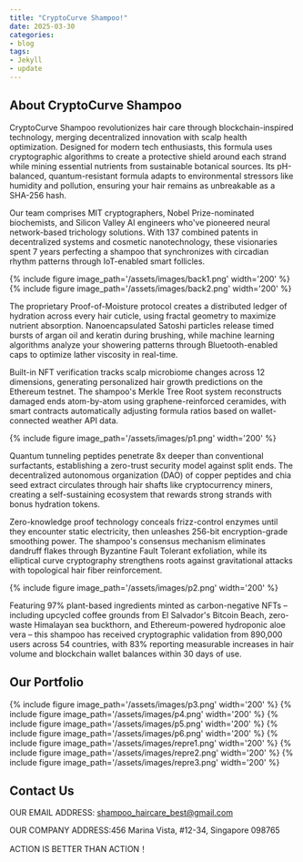 ```yaml
---
title: "CryptoCurve Shampoo!"
date: 2025-03-30
categories:
- blog
tags:
- Jekyll
- update
---
```


## About CryptoCurve Shampoo

CryptoCurve Shampoo revolutionizes hair care through blockchain-inspired technology, merging decentralized innovation with scalp health optimization. Designed for modern tech enthusiasts, this formula uses cryptographic algorithms to create a protective shield around each strand while mining essential nutrients from sustainable botanical sources. Its pH-balanced, quantum-resistant formula adapts to environmental stressors like humidity and pollution, ensuring your hair remains as unbreakable as a SHA-256 hash.

Our team comprises MIT cryptographers, Nobel Prize-nominated biochemists, and Silicon Valley AI engineers who've pioneered neural network-based trichology solutions. With 137 combined patents in decentralized systems and cosmetic nanotechnology, these visionaries spent 7 years perfecting a shampoo that synchronizes with circadian rhythm patterns through IoT-enabled smart follicles.

{% include figure image_path='/assets/images/back1.png' width='200' %}
{% include figure image_path='/assets/images/back2.png' width='200' %}

The proprietary Proof-of-Moisture protocol creates a distributed ledger of hydration across every hair cuticle, using fractal geometry to maximize nutrient absorption. Nanoencapsulated Satoshi particles release timed bursts of argan oil and keratin during brushing, while machine learning algorithms analyze your showering patterns through Bluetooth-enabled caps to optimize lather viscosity in real-time.

Built-in NFT verification tracks scalp microbiome changes across 12 dimensions, generating personalized hair growth predictions on the Ethereum testnet. The shampoo's Merkle Tree Root system reconstructs damaged ends atom-by-atom using graphene-reinforced ceramides, with smart contracts automatically adjusting formula ratios based on wallet-connected weather API data.

{% include figure image_path='/assets/images/p1.png' width='200' %}

Quantum tunneling peptides penetrate 8x deeper than conventional surfactants, establishing a zero-trust security model against split ends. The decentralized autonomous organization (DAO) of copper peptides and chia seed extract circulates through hair shafts like cryptocurrency miners, creating a self-sustaining ecosystem that rewards strong strands with bonus hydration tokens.

Zero-knowledge proof technology conceals frizz-control enzymes until they encounter static electricity, then unleashes 256-bit encryption-grade smoothing power. The shampoo's consensus mechanism eliminates dandruff flakes through Byzantine Fault Tolerant exfoliation, while its elliptical curve cryptography strengthens roots against gravitational attacks with topological hair fiber reinforcement.

{% include figure image_path='/assets/images/p2.png' width='200' %}

Featuring 97% plant-based ingredients minted as carbon-negative NFTs – including upcycled coffee grounds from El Salvador's Bitcoin Beach, zero-waste Himalayan sea buckthorn, and Ethereum-powered hydroponic aloe vera – this shampoo has received cryptographic validation from 890,000 users across 54 countries, with 83% reporting measurable increases in hair volume and blockchain wallet balances within 30 days of use.

## Our Portfolio

{% include figure image_path='/assets/images/p3.png' width='200' %}
{% include figure image_path='/assets/images/p4.png' width='200' %}
{% include figure image_path='/assets/images/p5.png' width='200' %}
{% include figure image_path='/assets/images/p6.png' width='200' %}
{% include figure image_path='/assets/images/repre1.png' width='200' %}
{% include figure image_path='/assets/images/repre2.png' width='200' %}
{% include figure image_path='/assets/images/repre3.png' width='200' %}

## Contact Us

OUR EMAIL ADDRESS: shampoo_haircare_best@gmail.com

OUR COMPANY ADDRESS:456 Marina Vista, #12-34, Singapore 098765

ACTION IS BETTER THAN ACTION！
